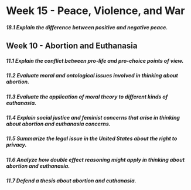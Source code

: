 # Week 15 - Peace, Violence, and War

##### 18.1 Explain the difference between positive and negative peace.

## Week 10 - Abortion and Euthanasia

##### 11.1 Explain the conflict between pro-life and pro-choice points of view.

##### 11.2 Evaluate moral and ontological issues involved in thinking about abortion.

##### 11.3 Evaluate the application of moral theory to different kinds of euthanasia.

##### 11.4 Explain social justice and feminist concerns that arise in thinking about abortion and euthanasia concerns.

##### 11.5 Summarize the legal issue in the United States about the right to privacy.

##### 11.6 Analyze how double effect reasoning might apply in thinking about abortion and euthanasia.

##### 11.7 Defend a thesis about abortion and euthanasia.


